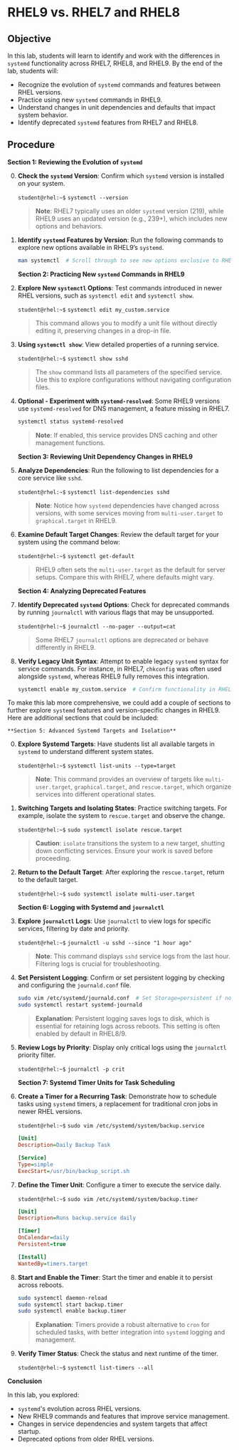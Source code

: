 # RHEL9 vs. RHEL7 and RHEL8

## Objective
In this lab, students will learn to identify and work with the differences in `systemd` functionality across RHEL7, RHEL8, and RHEL9. By the end of the lab, students will:
- Recognize the evolution of `systemd` commands and features between RHEL versions.
- Practice using new `systemd` commands in RHEL9.
- Understand changes in unit dependencies and defaults that impact system behavior.
- Identify deprecated `systemd` features from RHEL7 and RHEL8.

## Procedure

**Section 1: Reviewing the Evolution of `systemd`**

0. **Check the `systemd` Version**: Confirm which `systemd` version is installed on your system.
   
   `student@rhel:~$` `systemctl --version`

   > **Note**: RHEL7 typically uses an older `systemd` version (219), while RHEL9 uses an updated version (e.g., 239+), which includes new options and behaviors.

0. **Identify `systemd` Features by Version**: Run the following commands to explore new options available in RHEL9’s `systemd`.

   ```bash
   man systemctl  # Scroll through to see new options exclusive to RHEL9
   ```

    **Section 2: Practicing New `systemd` Commands in RHEL9**

0. **Explore New `systemctl` Options**: Test commands introduced in newer RHEL versions, such as `systemctl edit` and `systemctl show`.

   `student@rhel:~$` `systemctl edit my_custom.service`

   > This command allows you to modify a unit file without directly editing it, preserving changes in a drop-in file.

0. **Using `systemctl show`**: View detailed properties of a running service.

   `student@rhel:~$` `systemctl show sshd`

   > The `show` command lists all parameters of the specified service. Use this to explore configurations without navigating configuration files.

0. **Optional - Experiment with `systemd-resolved`**: Some RHEL9 versions use `systemd-resolved` for DNS management, a feature missing in RHEL7.

   ```bash
   systemctl status systemd-resolved
   ```

   > **Note**: If enabled, this service provides DNS caching and other management functions.

    **Section 3: Reviewing Unit Dependency Changes in RHEL9**

0. **Analyze Dependencies**: Run the following to list dependencies for a core service like `sshd`.

   `student@rhel:~$` `systemctl list-dependencies sshd`

   > **Note**: Notice how `systemd` dependencies have changed across versions, with some services moving from `multi-user.target` to `graphical.target` in RHEL9.

0. **Examine Default Target Changes**: Review the default target for your system using the command below:

   `student@rhel:~$` `systemctl get-default`

   > RHEL9 often sets the `multi-user.target` as the default for server setups. Compare this with RHEL7, where defaults might vary.

    **Section 4: Analyzing Deprecated Features**

0. **Identify Deprecated `systemd` Options**: Check for deprecated commands by running `journalctl` with various flags that may be unsupported.

   `student@rhel:~$` `journalctl --no-pager --output=cat`

   > Some RHEL7 `journalctl` options are deprecated or behave differently in RHEL9.

0. **Verify Legacy Unit Syntax**: Attempt to enable legacy `systemd` syntax for service commands. For instance, in RHEL7, `chkconfig` was often used alongside `systemd`, whereas RHEL9 fully removes this integration.

   ```bash
   systemctl enable my_custom.service  # Confirm functionality in RHEL9
   ```

To make this lab more comprehensive, we could add a couple of sections to further explore `systemd` features and version-specific changes in RHEL9. Here are additional sections that could be included:

    **Section 5: Advanced Systemd Targets and Isolation**

0. **Explore Systemd Targets**: Have students list all available targets in `systemd` to understand different system states.
   
   `student@rhel:~$` `systemctl list-units --type=target`

   > **Note**: This command provides an overview of targets like `multi-user.target`, `graphical.target`, and `rescue.target`, which organize services into different operational states.

0. **Switching Targets and Isolating States**: Practice switching targets. For example, isolate the system to `rescue.target` and observe the change.
   
   `student@rhel:~$` `sudo systemctl isolate rescue.target`

   > **Caution**: `isolate` transitions the system to a new target, shutting down conflicting services. Ensure your work is saved before proceeding.

0. **Return to the Default Target**: After exploring the `rescue.target`, return to the default target.

   `student@rhel:~$` `sudo systemctl isolate multi-user.target`

    **Section 6: Logging with Systemd and `journalctl`**

0. **Explore `journalctl` Logs**: Use `journalctl` to view logs for specific services, filtering by date and priority.

   `student@rhel:~$` `journalctl -u sshd --since "1 hour ago"`

   > **Note**: This command displays `sshd` service logs from the last hour. Filtering logs is crucial for troubleshooting.

0. **Set Persistent Logging**: Confirm or set persistent logging by checking and configuring the `journald.conf` file.

   ```bash
   sudo vim /etc/systemd/journald.conf  # Set Storage=persistent if not already
   sudo systemctl restart systemd-journald
   ```

   > **Explanation**: Persistent logging saves logs to disk, which is essential for retaining logs across reboots. This setting is often enabled by default in RHEL8/9.

0. **Review Logs by Priority**: Display only critical logs using the `journalctl` priority filter.

    `student@rhel:~$` `journalctl -p crit`

    **Section 7: Systemd Timer Units for Task Scheduling**

0. **Create a Timer for a Recurring Task**: Demonstrate how to schedule tasks using `systemd` timers, a replacement for traditional cron jobs in newer RHEL versions.

   `student@rhel:~$` `sudo vim /etc/systemd/system/backup.service`

   ```ini
   [Unit]
   Description=Daily Backup Task

   [Service]
   Type=simple
   ExecStart=/usr/bin/backup_script.sh
   ```

0. **Define the Timer Unit**: Configure a timer to execute the service daily.

   `student@rhel:~$` `sudo vim /etc/systemd/system/backup.timer`

   ```ini
   [Unit]
   Description=Runs backup.service daily

   [Timer]
   OnCalendar=daily
   Persistent=true

   [Install]
   WantedBy=timers.target
   ```

0. **Start and Enable the Timer**: Start the timer and enable it to persist across reboots.

   ```bash
   sudo systemctl daemon-reload
   sudo systemctl start backup.timer
   sudo systemctl enable backup.timer
   ```

   > **Explanation**: Timers provide a robust alternative to `cron` for scheduled tasks, with better integration into `systemd` logging and management.

0. **Verify Timer Status**: Check the status and next runtime of the timer.

   `student@rhel:~$` `systemctl list-timers --all`

**Conclusion**

In this lab, you explored:
- `systemd`'s evolution across RHEL versions.
- New RHEL9 commands and features that improve service management.
- Changes in service dependencies and system targets that affect startup.
- Deprecated options from older RHEL versions.
